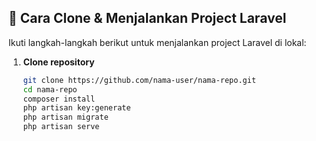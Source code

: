 
## 🔧 Cara Clone & Menjalankan Project Laravel

Ikuti langkah-langkah berikut untuk menjalankan project Laravel di lokal:

1. **Clone repository**
   ```bash
   git clone https://github.com/nama-user/nama-repo.git
   cd nama-repo
   composer install
   php artisan key:generate
   php artisan migrate
   php artisan serve
   

